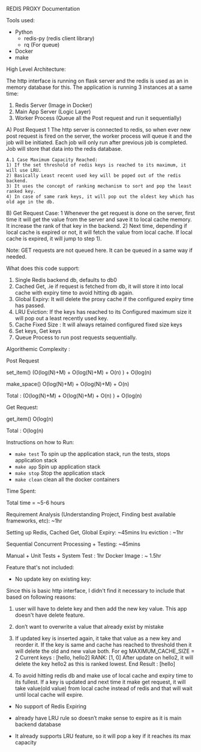 REDIS PROXY Documentation

Tools used:

- Python
  * redis-py (redis client library)
  * rq (For queue) 
- Docker
- make


High Level Architecture:

The http interface is running on flask server and the redis is used as an in memory database for this.
The application is running 3 instances at a same time:
1) Redis Server (Image in Docker)
2) Main App Server (Logic Layer)
3) Worker Process (Queue all the Post request and run it sequentially)


A) Post Request
1 The http server is connected to redis, so when ever new post request is fired on the server, the worker process will queue it and the job will be initiated.
  Each job will only run after previous job is completed. Job will store that data into the redis database.

    A.1 Case Maximum Capacity Reached:
    1) If the set threshold of redis keys is reached to its maximum, it will use LRU.
    2) Basically Least recent used key will be poped out of the redis backend.
    3) It uses the concept of ranking mechanism to sort and pop the least ranked key.
    4) In case of same rank keys, it will pop out the oldest key which has old age in the db.

B) Get Request Case:
1 Whenever the get request is done on the server, first time it will get the value from the server and save it to local cache memory. It increase the rank of that key in the backend.
2) Next time, depending if local cache is expired or not, it will fetch the value from local cache. If local cache is expired, it will jump to step 1).

Note: GET requests are not queued here. It can be queued in a same way if needed.


What does this code support:
1) Single Redis backend db, defaults to db0
2) Cached Get, .ie if request is fetched from db, it will store it into local cache with expiry time to avoid hitting db again.
3) Global Expiry: It will delete the proxy cache if the configured expiry time has passed.
4) LRU Eviction: If the keys has reached to its Configured maximum size it will pop out a least recently used key.
5) Cache Fixed Size : It will always retained configured fixed size keys
6) Set keys, Get keys
7) Queue Process to run post requests sequentially.


Algorithemic Complexity :

Post Request

set_item()
(O(log(N)+M) + O(log(N)+M) + O(n) ) + O(log(n)

make_space()
O(log(N)+M) + O(log(N)+M) + O(n)

Total : (O(log(N)+M) + O(log(N)+M) + O(n) ) + O(log(n)

Get Request:

get_item()
O(log(n)

Total : O(log(n)

Instructions on how to Run:

- `make test` To spin up the application stack, run the tests, stops application stack
- `make app` Spin up application stack
- `make stop` Stop the application stack
- `make clean` clean all the docker containers


Time Spent:

Total time = ~5-6 hours

Requirement Analysis (Understanding Project, Finding best available frameworks, etc): ~1hr

Setting up Redis, Cached Get, Global Expiry: ~45mins
lru eviction : ~1hr

Sequential Concurrent Processing + Testing: ~45mins

Manual + Unit Tests + System Test : 1hr
Docker Image : ~ 1.5hr 



Feature that's not included:

- No update key on existing key:

Since this is basic http interface, I didn't find it necessary to include that based on following reasons:
1) user will have to delete key and then add the new key value. This app doesn't have delete feature.
2) don’t want to overwrite a value that already exist by mistake
3) If updated key is inserted again, it take that value as a new key and reorder it. If the key is same and cache has reached to threshold then it will delete the old and new value both.
   For eg
    MAXIMUM_CACHE_SIZE = 2
    Current keys : [hello, hello2]
    RANK: [1, 0]
    After update on hello2, it will delete the key hello2 as this is ranked lowest.
    End Result : [hello]

4) To avoid hitting redis db and make use of local cache and expiry time to its fullest.
 If a key is updated and next time it make get request, it will take value(old value) from local cache instead of redis and that will wait until local cache will expire.


- No support of Redis Expiring

- already have LRU rule so doesn’t make sense to expire as it is main backend database
- It already supports LRU feature, so it will pop a key if it reaches its max capacity
